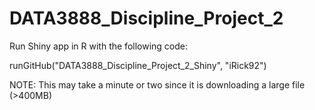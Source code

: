 # DATA3888_Discipline_Project_2

Run Shiny app in R with the following code:

runGitHub("DATA3888_Discipline_Project_2_Shiny", "iRick92")

NOTE: This may take a minute or two since it is downloading a large file (>400MB)

